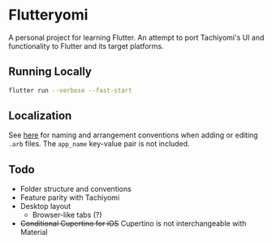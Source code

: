 # Flutteryomi

A personal project for learning Flutter. An attempt to port Tachiyomi's UI and functionality to Flutter and its target platforms.

## Running Locally

```sh
flutter run --verbose --fast-start
```

## Localization

See [here](https://github.com/tachiyomiorg/tachiyomi/blob/master/i18n/src/main/res/values/strings.xml) for naming and arrangement conventions when adding or editing `.arb` files. The `app_name` key-value pair is not included.

## Todo

- Folder structure and conventions
- Feature parity with Tachiyomi
- Desktop layout
  - Browser-like tabs (?)
- ~~Conditional Cupertino for iOS~~ Cupertino is not interchangeable with Material